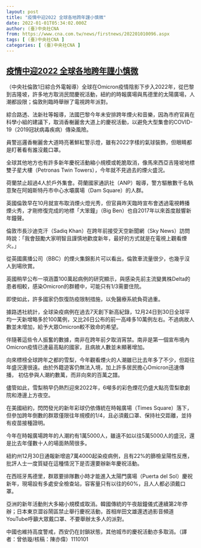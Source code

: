 ```yaml
---
layout: post
title: "疫情中迎2022 全球各地跨年謹小慎微"
date: 2022-01-01T05:34:02.000Z
author: (臺)中央社CNA
from: https://www.cna.com.tw/news/firstnews/202201010096.aspx
tags: [ (臺)中央社CNA ]
categories: [ (臺)中央社CNA ]
---
```

<!--1641015242000-->
[疫情中迎2022 全球各地跨年謹小慎微](https://www.cna.com.tw/news/firstnews/202201010096.aspx)
------

<div>
<div></div><div><p>（中央社倫敦1日綜合外電報導）全球在Omicron疫情陰影下步入2022年，從巴黎到吉隆坡，許多地方取消民間慶祝活動，紐約的時報廣場與馬德里的太陽廣場，人潮都設限；倫敦則臨時舉辦了電視跨年派對。</p><p>綜合路透、法新社等報導，法國巴黎今年未安排跨年煙火和音樂，因為市府官員在科學小組的建議下，取消香榭麗舍大道上的慶祝活動，以避免大型集會的COVID-19（2019冠狀病毒疾病）傳染風險。</p><p>員警巡邏香榭麗舍大道時亮著鮮紅警示燈，雖有2022字樣的氣球裝飾，但眼睛都是盯著看有誰沒戴口罩。</p><p>全球其他地方也有許多新年慶祝活動縮小規模或乾脆取消，像馬來西亞吉隆坡地標雙子星大樓（Petronas Twin Towers），今年就不見過去的煙火盛況。</p><p>荷蘭禁止超過4人於戶外集會。荷蘭國家通訊社（ANP）報導，警方驅散數千名執意聚在阿姆斯特丹市中心水壩廣場（Dam Square）的人群。</p><p>英國倫敦早在10月就宣布取消煙火燈光秀，但官員昨天臨時宣布會透過電視轉播煙火秀，才剛修復完成的地標「大笨鐘」（Big Ben）也自2017年以來首度敲響新年鐘聲。</p><p>倫敦市長沙迪克汗（Sadiq Khan）在跨年前接受天空新聞網（Sky News）訪問時說：「我會鼓勵大家明智且謹慎地歡度新年，最好的方式就是在電視上觀看煙火。」</p><p>從英國廣播公司（BBC）的煙火集錦影片可以看出，倫敦車流量很少，也幾乎沒人到場欣賞。</p><p>英國稍早公布一項涵蓋100萬起病例的研究顯示，與感染先前主流變異株Delta的患者相較，感染Omicron的群體中，可能只有1/3需要住院。</p><p>即使如此，許多國家仍恢復防疫限制措施，以免醫療系統負荷過重。</p><p>據路透社統計，全球染疫病例在過去7天創下新高紀錄，12月24日到30日全球平均一天新增略多於100萬例，又比26日公布的前一高峰多10萬例左右。不過病故人數並未增加，給予大眾Omicron較不致命的希望。</p><p>伴隨著這些令人振奮的數據，南非在跨年前夕取消宵禁。南非是第一個宣布境內Omicron疫情已達最高點的國家，且病故人數並未顯著增加。</p><p>向來標榜全球跨年之都的雪梨，今年觀看煙火的人潮雖已比去年多了不少，但距往年盛況還很遠。由於外籍遊客仍無法入境，加上許多居民擔心Omicron迅速傳播， 初估參與人潮約數萬，而非向來的百萬之譜。</p><p>儘管如此，雪梨稍早仍熱烈迎來2022年，6噸多的彩色煙花仍盛大點亮雪梨歌劇院和港邊上方夜空。</p><p>在美國紐約，閃閃發光的新年彩球仍依傳統在時報廣場（Times Square）落下，但參加跨年倒數的群眾僅限往年規模的1/4，且必須戴口罩、保持社交距離，並持有疫苗接種證明。</p><p>今年在時報廣場跨年的人潮約有1萬5000人，雖遠不如以往5萬5000人的盛況，還是比去年僅數十人的場面熱鬧很多。</p><p>紐約州12月30日通報新增逾7萬4000起染疫病例，且有22%的篩檢呈陽性反應，批評人士一度質疑在這種情況下是否還要辦新年慶祝活動。</p><p>在西班牙馬德里，群眾要排隊數小時才能進入太陽門廣場（Puerta del Sol）慶祝新年，現場設有多處安全檢查站，容客量只有以往的60%，且人人都必須戴口罩。</p><p>亞洲的新年活動則大多縮小規模或取消。韓國傳統的午夜敲鐘儀式連續第2年停辦；日本東京澀谷鬧區禁止舉行慶祝活動，首相岸田文雄還透過影音頻道YouTube呼籲大眾戴口罩、不要舉辦太多人的派對。</p><p>中國也維持高度警戒，西安仍在封鎖狀態，其他城市的慶祝活動亦多取消。（譯者：曾依璇/核稿：陳亦偉）1110101</p></div>
</div>
